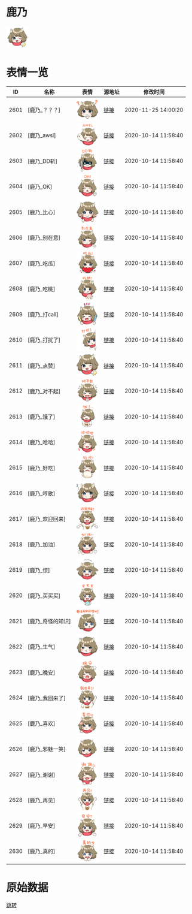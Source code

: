# 鹿乃

<img src="./cover.png" height="60" alt="cover" />

# 表情一览

|ID|名称|表情|源地址|修改时间|
|----|----|----|----|----|
|2601|[鹿乃_？？？]|<img src="./pic/002601_%5B鹿乃_？？？%5D.png" height="60" alt="？？？"/>|[链接](http://i0.hdslb.com/bfs/emote/502817b928fde334b35425827064258a604579c4.png)|2020-11-25 14:00:20|
|2602|[鹿乃_awsl]|<img src="./pic/002602_%5B鹿乃_awsl%5D.png" height="60" alt="awsl"/>|[链接](http://i0.hdslb.com/bfs/emote/ad8ae99242c30893ab71b1219c3d8f1e9040e5e7.png)|2020-10-14 11:58:40|
|2603|[鹿乃_DD斩]|<img src="./pic/002603_%5B鹿乃_DD斩%5D.png" height="60" alt="DD斩"/>|[链接](http://i0.hdslb.com/bfs/emote/b679f56e9784a37eeef17fd7e8136e0aefe25414.png)|2020-10-14 11:58:40|
|2604|[鹿乃_OK]|<img src="./pic/002604_%5B鹿乃_OK%5D.png" height="60" alt="OK"/>|[链接](http://i0.hdslb.com/bfs/emote/5cef9b3abccf0136eba60e8435dc0cc840aa346b.png)|2020-10-14 11:58:40|
|2605|[鹿乃_比心]|<img src="./pic/002605_%5B鹿乃_比心%5D.png" height="60" alt="比心"/>|[链接](http://i0.hdslb.com/bfs/emote/cb89f937ccaeef13865e8db9d894da89c1c9d623.png)|2020-10-14 11:58:40|
|2606|[鹿乃_别在意]|<img src="./pic/002606_%5B鹿乃_别在意%5D.png" height="60" alt="别在意"/>|[链接](http://i0.hdslb.com/bfs/emote/0890fe596a75f191c415f13b6ba1df1bc4476ce3.png)|2020-10-14 11:58:40|
|2607|[鹿乃_吃瓜]|<img src="./pic/002607_%5B鹿乃_吃瓜%5D.png" height="60" alt="吃瓜"/>|[链接](http://i0.hdslb.com/bfs/emote/22a727ae7222945e39a7c0d8309040aa6cf7e52e.png)|2020-10-14 11:58:40|
|2608|[鹿乃_吃桃]|<img src="./pic/002608_%5B鹿乃_吃桃%5D.png" height="60" alt="吃桃"/>|[链接](http://i0.hdslb.com/bfs/emote/193313c1722c67d0a96319f46c8fae2962b1ef87.png)|2020-10-14 11:58:40|
|2609|[鹿乃_打call]|<img src="./pic/002609_%5B鹿乃_打call%5D.png" height="60" alt="打call"/>|[链接](http://i0.hdslb.com/bfs/emote/3152d83475c03d08a7862321a13ba1a85c65ee21.png)|2020-10-14 11:58:40|
|2610|[鹿乃_打扰了]|<img src="./pic/002610_%5B鹿乃_打扰了%5D.png" height="60" alt="打扰了"/>|[链接](http://i0.hdslb.com/bfs/emote/7f99e8ee32fa081f183a25f7993fd7777aa69b4c.png)|2020-10-14 11:58:40|
|2611|[鹿乃_点赞]|<img src="./pic/002611_%5B鹿乃_点赞%5D.png" height="60" alt="点赞"/>|[链接](http://i0.hdslb.com/bfs/emote/be3f3d478f961e50266b91bc32d59420a71667c0.png)|2020-10-14 11:58:40|
|2612|[鹿乃_对不起]|<img src="./pic/002612_%5B鹿乃_对不起%5D.png" height="60" alt="对不起"/>|[链接](http://i0.hdslb.com/bfs/emote/009ee0707e1bea597a14e93e90a9dd010683128b.png)|2020-10-14 11:58:40|
|2613|[鹿乃_饿了]|<img src="./pic/002613_%5B鹿乃_饿了%5D.png" height="60" alt="饿了"/>|[链接](http://i0.hdslb.com/bfs/emote/f09bee2dc540d1d375b4bd51ab885734945e1e09.png)|2020-10-14 11:58:40|
|2614|[鹿乃_哈哈]|<img src="./pic/002614_%5B鹿乃_哈哈%5D.png" height="60" alt="哈哈"/>|[链接](http://i0.hdslb.com/bfs/emote/7e16431075f0656f9b86d211b6dd39a5d35aa5c7.png)|2020-10-14 11:58:40|
|2615|[鹿乃_好吃]|<img src="./pic/002615_%5B鹿乃_好吃%5D.png" height="60" alt="好吃"/>|[链接](http://i0.hdslb.com/bfs/emote/976d781ff701e716aa6e16e443d07de77f1e9bf5.png)|2020-10-14 11:58:40|
|2616|[鹿乃_哼歌]|<img src="./pic/002616_%5B鹿乃_哼歌%5D.png" height="60" alt="哼歌"/>|[链接](http://i0.hdslb.com/bfs/emote/b56e39de490efb6be652b138ee59d7767686b897.png)|2020-10-14 11:58:40|
|2617|[鹿乃_欢迎回来]|<img src="./pic/002617_%5B鹿乃_欢迎回来%5D.png" height="60" alt="欢迎回来"/>|[链接](http://i0.hdslb.com/bfs/emote/0a735b7bcfcb59ed23b1166122e974b4def96ab5.png)|2020-10-14 11:58:40|
|2618|[鹿乃_加油]|<img src="./pic/002618_%5B鹿乃_加油%5D.png" height="60" alt="加油"/>|[链接](http://i0.hdslb.com/bfs/emote/bcfaad00596cbb6164ff59a5587f6591c17b51b4.png)|2020-10-14 11:58:40|
|2619|[鹿乃_惊]|<img src="./pic/002619_%5B鹿乃_惊%5D.png" height="60" alt="惊"/>|[链接](http://i0.hdslb.com/bfs/emote/a5b3c34716d67fde980a18519d8be773f16f8072.png)|2020-10-14 11:58:40|
|2620|[鹿乃_买买买]|<img src="./pic/002620_%5B鹿乃_买买买%5D.png" height="60" alt="买买买"/>|[链接](http://i0.hdslb.com/bfs/emote/37fa6aeb13408b854bf13979b5a06918c30d5c02.png)|2020-10-14 11:58:40|
|2621|[鹿乃_奇怪的知识]|<img src="./pic/002621_%5B鹿乃_奇怪的知识%5D.png" height="60" alt="奇怪的知识"/>|[链接](http://i0.hdslb.com/bfs/emote/38b18fa6d102b0d0ed430c4e16c60e224f34bf07.png)|2020-10-14 11:58:40|
|2622|[鹿乃_生气]|<img src="./pic/002622_%5B鹿乃_生气%5D.png" height="60" alt="生气"/>|[链接](http://i0.hdslb.com/bfs/emote/a435d87d5d33ff16cb6c7c0e97f8de1348fec9a2.png)|2020-10-14 11:58:40|
|2623|[鹿乃_晚安]|<img src="./pic/002623_%5B鹿乃_晚安%5D.png" height="60" alt="晚安"/>|[链接](http://i0.hdslb.com/bfs/emote/7e89ab8794d563a65446b9fcd1df6fe8a7cd3496.png)|2020-10-14 11:58:40|
|2624|[鹿乃_我回来了]|<img src="./pic/002624_%5B鹿乃_我回来了%5D.png" height="60" alt="我回来了"/>|[链接](http://i0.hdslb.com/bfs/emote/c003a594bb224caae0e2ab29d99991cf4fedb8e7.png)|2020-10-14 11:58:40|
|2625|[鹿乃_喜欢]|<img src="./pic/002625_%5B鹿乃_喜欢%5D.png" height="60" alt="喜欢"/>|[链接](http://i0.hdslb.com/bfs/emote/60b42d1be3c13dbb0403526508d3368dcad2766b.png)|2020-10-14 11:58:40|
|2626|[鹿乃_邪魅一笑]|<img src="./pic/002626_%5B鹿乃_邪魅一笑%5D.png" height="60" alt="邪魅一笑"/>|[链接](http://i0.hdslb.com/bfs/emote/51e3c0440ded232e576b1b00e5cc3fb46944308f.png)|2020-10-14 11:58:40|
|2627|[鹿乃_谢谢]|<img src="./pic/002627_%5B鹿乃_谢谢%5D.png" height="60" alt="谢谢"/>|[链接](http://i0.hdslb.com/bfs/emote/e22bab597ed1ca3dc6a1c7c88759f1531ce920a6.png)|2020-10-14 11:58:40|
|2628|[鹿乃_再见]|<img src="./pic/002628_%5B鹿乃_再见%5D.png" height="60" alt="再见"/>|[链接](http://i0.hdslb.com/bfs/emote/257066047f20bb4df5cecdfaffde5c9928b5ede7.png)|2020-10-14 11:58:40|
|2629|[鹿乃_早安]|<img src="./pic/002629_%5B鹿乃_早安%5D.png" height="60" alt="早安"/>|[链接](http://i0.hdslb.com/bfs/emote/f4687445d085cea242c917b9fd6a11d8e3e4a462.png)|2020-10-14 11:58:40|
|2630|[鹿乃_真的]|<img src="./pic/002630_%5B鹿乃_真的%5D.png" height="60" alt="真的"/>|[链接](http://i0.hdslb.com/bfs/emote/41a79d3f85a3332f4d7197beee55ca14795a3b56.png)|2020-10-14 11:58:40|

# 原始数据

[跳转](./raw.json)

